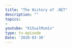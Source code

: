 ```yaml
---
title: "The History of .NET"
description: ""
topics:
- 
youtube: "K15ualMsm1s"
type: tv-episode
Date: '2020-03-30'
---
```

